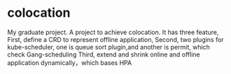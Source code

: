 # colocation
My graduate project.
A project to achieve colocation. It has three feature,
First, define a CRD to represent offline application,
Second, two plugins for kube-scheduler, one is queue sort plugin,and another is permit, which check Gang-scheduling
Third, extend and shrink online and offline application dynamically，which bases HPA
